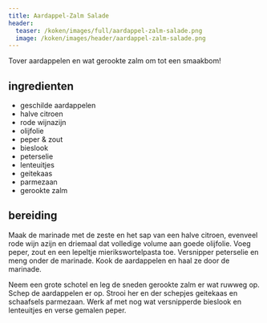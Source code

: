 ```yaml
---
title: Aardappel-Zalm Salade
header:
  teaser: /koken/images/full/aardappel-zalm-salade.png
  image: /koken/images/header/aardappel-zalm-salade.png
---
```


Tover aardappelen en wat gerookte zalm om tot een smaakbom!

## ingredienten

* geschilde aardappelen
* halve citroen
* rode wijnazijn
* olijfolie
* peper & zout
* bieslook
* peterselie
* lenteuitjes
* geitekaas
* parmezaan
* gerookte zalm

## bereiding

Maak de marinade met de zeste en het sap van een halve citroen, evenveel rode
wijn azijn en driemaal dat volledige volume aan goede olijfolie. Voeg peper,
zout en een lepeltje mierikswortelpasta toe. Versnipper peterselie en meng
onder de marinade. Kook de aardappelen en haal ze door de marinade.

Neem een grote schotel en leg de sneden gerookte zalm er wat ruwweg op. Schep
de aardappelen er op. Strooi her en der schepjes geitekaas en schaafsels
parmezaan. Werk af met nog wat versnipperde bieslook en lenteuitjes en verse
gemalen peper.
